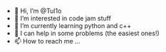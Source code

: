 - 👋 Hi, I’m @Tul1o
- 👀 I’m interested in code jam stuff
- 🌱 I’m currently learning python and c++
- 💞️ I can help in some problems (the easiest ones!) 
- 📫 How to reach me ...

<!---
Tul1o/Tul1o is a ✨ special ✨ repository because its `README.md` (this file) appears on your GitHub profile.
You can click the Preview link to take a look at your changes.
--->
